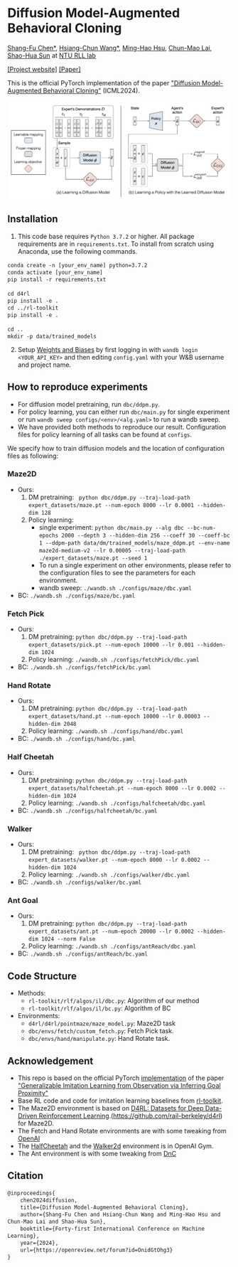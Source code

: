 # Diffusion Model-Augmented Behavioral Cloning

[Shang-Fu Chen\*](https://shangfuchen.github.io/),
[Hsiang-Chun Wang\*](https://openreview.net/profile?id=~Hsiang-Chun_Wang1),
[Ming-Hao Hsu](https://qaz159qaz159.github.io/),
[Chun-Mao Lai](https://www.mecoli.net/),
[Shao-Hua Sun](https://shaohua0116.github.io) at [NTU RLL lab](https://nturll.xyz/about)

[[Project website]](https://nturobotlearninglab.github.io/DBC/) [[Paper]](https://arxiv.org/abs/2302.13335)

This is the official PyTorch implementation of the paper ["Diffusion Model-Augmented Behavioral Cloning"](https://nturobotlearninglab.github.io/DBC/) (ICML2024).

![image](docs/img/framework.jpeg)

## Installation

1. This code base requires `Python 3.7.2` or higher. All package requirements are in
   `requirements.txt`. To install from scratch using Anaconda, use the following
   commands.

```
conda create -n [your_env_name] python=3.7.2
conda activate [your_env_name]
pip install -r requirements.txt

cd d4rl
pip install -e .
cd ../rl-toolkit
pip install -e .

cd ..
mkdir -p data/trained_models
```

2. Setup [Weights and Biases](https://wandb.ai/site) by first logging in with `wandb login <YOUR_API_KEY>` and then editing `config.yaml` with your W&B username and project name.

## How to reproduce experiments
- For diffusion model pretraining, run `dbc/ddpm.py`.
- For policy learning, you can either run `dbc/main.py` for single experiment or run `wandb sweep configs/<env>/<alg.yaml>` to run a wandb sweep. 
- We have provided both methods to reproduce our result. Configuration files for policy learning of all tasks can be found at `configs`.

We specify how to train diffusion models and the location of configuration files as following:

### Maze2D

- Ours:
    1. DM pretraining: ` python dbc/ddpm.py --traj-load-path expert_datasets/maze.pt --num-epoch 8000 --lr 0.0001 --hidden-dim 128`
    2. Policy learning:
        - single experiment: `python dbc/main.py --alg dbc --bc-num-epochs 2000 --depth 3 --hidden-dim 256 --coeff 30 --coeff-bc 1 --ddpm-path data/dm/trained_models/maze_ddpm.pt --env-name maze2d-medium-v2 --lr 0.00005 --traj-load-path ./expert_datasets/maze.pt --seed 1`
        - To run a single experiment on other environments, please refer to the configuration files to see the parameters for each environment.
        - wandb sweep: `./wandb.sh ./configs/maze/dbc.yaml`
- BC: `./wandb.sh ./configs/maze/bc.yaml`

### Fetch Pick

- Ours:
    1. DM pretraining: `python dbc/ddpm.py --traj-load-path expert_datasets/pick.pt --num-epoch 10000 --lr 0.001 --hidden-dim 1024  `
    2. Policy learning: `./wandb.sh ./configs/fetchPick/dbc.yaml`
- BC: `./wandb.sh ./configs/fetchPick/bc.yaml`

### Hand Rotate

- Ours:
    1. DM pretraining: `python dbc/ddpm.py --traj-load-path expert_datasets/hand.pt --num-epoch 10000 --lr 0.00003 --hidden-dim 2048`
    2. Policy learning: `./wandb.sh ./configs/hand/dbc.yaml`
- BC: `./wandb.sh ./configs/hand/bc.yaml`

### Half Cheetah

- Ours:
    1. DM pretraining: `python dbc/ddpm.py --traj-load-path expert_datasets/halfcheetah.pt --num-epoch 8000 --lr 0.0002 --hidden-dim 1024`
    2. Policy learning: `./wandb.sh ./configs/halfcheetah/dbc.yaml`
- BC: `./wandb.sh ./configs/halfcheetah/bc.yaml`

### Walker

- Ours:
    1. DM pretraining: ` python dbc/ddpm.py --traj-load-path expert_datasets/walker.pt --num-epoch 8000 --lr 0.0002 --hidden-dim 1024`
    2. Policy learning: `./wandb.sh ./configs/walker/dbc.yaml`
- BC: `./wandb.sh ./configs/walker/bc.yaml`

### Ant Goal

- Ours:
    1. DM pretraining: `python dbc/ddpm.py --traj-load-path expert_datasets/ant.pt --num-epoch 20000 --lr 0.0002 --hidden-dim 1024 --norm False`
    2. Policy learning: `./wandb.sh ./configs/antReach/dbc.yaml`
- BC: `./wandb.sh ./configs/antReach/bc.yaml`

## Code Structure

- Methods:
  - `rl-toolkit/rlf/algos/il/dbc.py`: Algorithm of our method
  - `rl-toolkit/rlf/algos/il/bc.py`: Algorithm of BC
- Environments:
  - `d4rl/d4rl/pointmaze/maze_model.py`: Maze2D task
  - `dbc/envs/fetch/custom_fetch.py`: Fetch Pick task.
  - `dbc/envs/hand/manipulate.py`: Hand Rotate task.

## Acknowledgement
- This repo is based on the official PyTorch [implementation](https://github.com/clvrai/goal_prox_il) of the paper ["Generalizable Imitation Learning from Observation via Inferring Goal Proximity"](https://clvrai.github.io/goal_prox_il/)
- Base RL code and code for imitation learning baselines from [rl-toolkit](https://github.com/ASzot/rl-toolkit).
- The Maze2D environment is based on [D4RL: Datasets for Deep Data-Driven Reinforcement Learning](https://github.com/rail-berkeley/d4rl).(https://github.com/rail-berkeley/d4rl) for Maze2D.
- The Fetch and Hand Rotate environments are with some tweaking from [OpenAI](https://github.com/openai/gym/tree/6df1b994bae791667a556e193d2a215b8a1e397a/gym/envs/robotics)
- The [HalfCheetah](https://github.com/openai/gym/blob/master/gym/envs/mujoco/half_cheetah_v3.py) and the [Walker2d](https://github.com/openai/gym/blob/master/gym/envs/mujoco/walker2d_v3.py) environment is in OpenAI Gym.
- The Ant environment is with some tweaking from [DnC](https://github.com/dibyaghosh/dnc)

## Citation

```
@inproceedings{
    chen2024diffusion,
    title={Diffusion Model-Augmented Behavioral Cloning},
    author={Shang-Fu Chen and Hsiang-Chun Wang and Ming-Hao Hsu and Chun-Mao Lai and Shao-Hua Sun},
    booktitle={Forty-first International Conference on Machine Learning},
    year={2024},
    url={https://openreview.net/forum?id=OnidGtOhg3}
}
```
